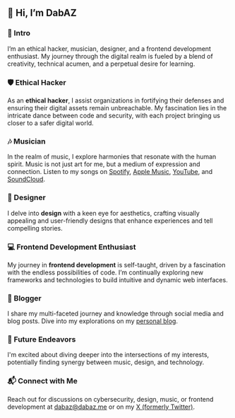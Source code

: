 ## 👋 Hi, I’m DabAZ

### 💬 Intro
I’m an ethical hacker, musician, designer, and a frontend development enthusiast. My journey through the digital realm is fueled by a blend of creativity, technical acumen, and a perpetual desire for learning.

### 🛡️ Ethical Hacker
As an **ethical hacker**, I assist organizations in fortifying their defenses and ensuring their digital assets remain unbreachable. My fascination lies in the intricate dance between code and security, with each project bringing us closer to a safer digital world.

### 🎶 Musician
In the realm of music, I explore harmonies that resonate with the human spirit. Music is not just art for me, but a medium of expression and connection. Listen to my songs on [Spotify](https://open.spotify.com/artist/1KmtWPNNBJw4spLrQkPrXQ), [Apple Music](https://music.apple.com/us/artist/dabaz/440893304), [YouTube](https://www.youtube.com/channel/UCrvxyOXMtymYQhi-jtoupFw), and [SoundCloud](https://on.soundcloud.com/rEiBB).

### 🎨 Designer
I delve into **design** with a keen eye for aesthetics, crafting visually appealing and user-friendly designs that enhance experiences and tell compelling stories.

### 💻 Frontend Development Enthusiast
My journey in **frontend development** is self-taught, driven by a fascination with the endless possibilities of code. I’m continually exploring new frameworks and technologies to build intuitive and dynamic web interfaces.

### 📝 Blogger
I share my multi-faceted journey and knowledge through social media and blog posts. Dive into my explorations on my [personal blog](#).

### 🌟 Future Endeavors
I'm excited about diving deeper into the intersections of my interests, potentially finding synergy between music, design, and technology.

### 📬 Connect with Me
Reach out for discussions on cybersecurity, design, music, or frontend development at [dabaz@dabaz.me](mailto:dabaz@dabaz.me) or on my [X (formerly Twitter)](https://twitter.com/dabaz_official).

